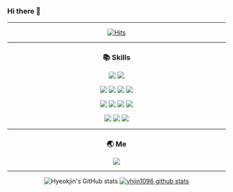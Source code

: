 ### Hi there 👋



<!--
**yhjin1096/yhjin1096** is a ✨ _special_ ✨ repository because its `README.md` (this file) appears on your GitHub profile.

Here are some ideas to get you started:

- 🔭 I’m currently working on ...
- 🌱 I’m currently learning ...
- 👯 I’m looking to collaborate on ...
- 🤔 I’m looking for help with ...
- 💬 Ask me about ...
- 📫 How to reach me: ...
- 😄 Pronouns: ...
- ⚡ Fun fact: ...
-->
<div align="center">
  
  ---
  
  [![Hits](https://hits.seeyoufarm.com/api/count/incr/badge.svg?url=https%3A%2F%2Fgithub.com%2Fyhjin1096&count_bg=%2379C83D&title_bg=%23555555&icon=github.svg&icon_color=%23E7E7E7&title=github&edge_flat=false)](https://hits.seeyoufarm.com)
<!--I've used-->
  ---  
  ### 📚 Skills

  
  <!--OS-->
  <a href="" target=""><img src="https://img.shields.io/badge/Ubuntu-E95420?style=plastic&logo=Ubuntu&logoColor=white"/></a>
  <a href="" target=""><img src="https://img.shields.io/badge/Windows-0089D4?style=plastic&logo=Windows&logoColor=white"/></a>
  <!--개발 환경-->
  <a href="" target=""><img src="https://img.shields.io/badge/VScode-007ACC?style=plastic&logo=Visual Studio Code&logoColor=white"/></a>
  <a href="" target=""><img src="https://img.shields.io/badge/Colab-F9AB00?style=plastic&logo=Google Colab&logoColor=white"/></a>
  <a href="" target=""><img src="https://img.shields.io/badge/PyCharm-000000?style=plastic&logo=PyCharm&logoColor=white"/></a>
  <a href="" target=""><img src="https://img.shields.io/badge/Docker-2496ED?style=plastic&logo=Docker&logoColor=white"/></a>
  <!--Library(Eigen, PCL)-->
  <a href="" target=""><img src="https://img.shields.io/badge/ROS-22314E?style=plastic&logo=ROS&logoColor=white"/></a>
  <a href="" target=""><img src="https://img.shields.io/badge/OpenCV-5C3EE8?style=plastic&logo=OpenCV&logoColor=white"/></a>
  <a href="" target=""><img src="https://img.shields.io/badge/PyTorch-EE4C2C?style=plastic&logo=PyTorch&logoColor=white"/></a>
  <a href="" target=""><img src="https://img.shields.io/badge/TensorFlow-FF6F00?style=plastic&logo=TensorFlow&logoColor=white"/></a>
  <!--Language-->
  <a href="연결될 링" target=""><img src="https://img.shields.io/badge/C-A8B9CC?style=plastic&logo=C&logoColor=white"/></a>
  <a href="" target=""><img src="https://img.shields.io/badge/C++-00599C?style=plastic&logo=C++&logoColor=white"/></a>
  <a href="" target=""><img src="https://img.shields.io/badge/Python-3776AB?style=plastic&logo=Python&logoColor=white"/></a>

  ---
  ### 🌏 Me
  <!--SNS(linkedin, blog, cv-notion?)-->
  <a href="" target=""><img src="https://img.shields.io/badge/LinkedIn-0A66C2?style=plastic&logo=LinkedIn&logoColor=white"/></a>

  ---
  ![Hyeokjin's GitHub stats](https://github-readme-stats.vercel.app/api?username=yhjin1096&show_icons=true&theme=radical)
  [![yhjin1096 github stats](https://github-readme-stats.vercel.app/api/top-langs/?username=yhjin1096&show_icons=true&hide_border=true&title_color=004386&icon_color=004386&layout=compact)](https://github.com/yhjin1096)
</div>
